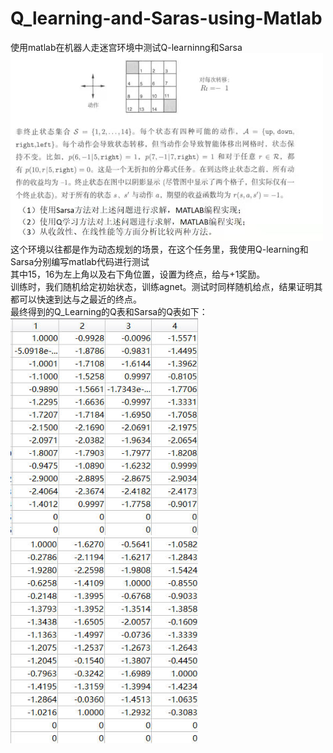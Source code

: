 # Q_learning-and-Saras-using-Matlab
使用matlab在机器人走迷宫环境中测试Q-learninng和Sarsa  
<img src="https://github.com/wangjunhe8127/Q_learning-and-Saras-using-Matlab/blob/main/task.jpg" width="500">  
这个环境以往都是作为动态规划的场景，在这个任务里，我使用Q-learning和Sarsa分别编写matlab代码进行测试  
其中15，16为左上角以及右下角位置，设置为终点，给与+1奖励。  
训练时，我们随机给定初始状态，训练agnet。测试时同样随机给点，结果证明其都可以快速到达与之最近的终点。  
最终得到的Q_Learning的Q表和Sarsa的Q表如下：  
<img src="https://github.com/wangjunhe8127/Q_learning-and-Saras-using-Matlab/blob/main/result/Q_Qtable.jpg" width="300">  <img src="https://github.com/wangjunhe8127/Q_learning-and-Saras-using-Matlab/blob/main/result/S_Qtable.jpg" width="300">  
